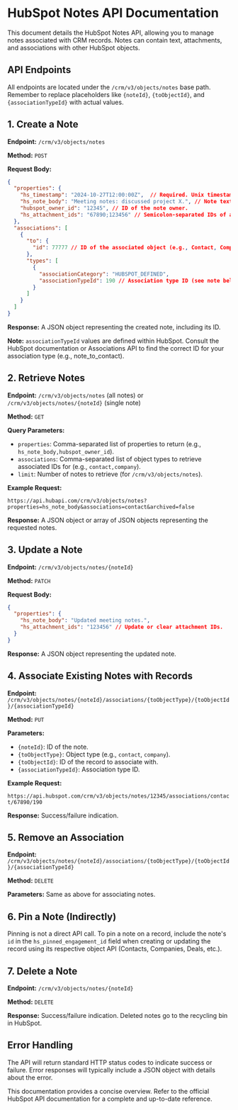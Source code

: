 # HubSpot Notes API Documentation

This document details the HubSpot Notes API, allowing you to manage notes associated with CRM records.  Notes can contain text, attachments, and associations with other HubSpot objects.

## API Endpoints

All endpoints are located under the `/crm/v3/objects/notes` base path.  Remember to replace placeholders like `{noteId}`, `{toObjectId}`, and `{associationTypeId}` with actual values.


## 1. Create a Note

**Endpoint:** `/crm/v3/objects/notes`

**Method:** `POST`

**Request Body:**

```json
{
  "properties": {
    "hs_timestamp": "2024-10-27T12:00:00Z",  // Required. Unix timestamp (milliseconds) or UTC format.
    "hs_note_body": "Meeting notes: discussed project X.", // Note text (max 65,536 characters).
    "hubspot_owner_id": "12345", // ID of the note owner.
    "hs_attachment_ids": "67890;123456" // Semicolon-separated IDs of attached files.
  },
  "associations": [
    {
      "to": {
        "id": 77777 // ID of the associated object (e.g., Contact, Company).
      },
      "types": [
        {
          "associationCategory": "HUBSPOT_DEFINED",
          "associationTypeId": 190 // Association type ID (see note below).
        }
      ]
    }
  ]
}
```

**Response:**  A JSON object representing the created note, including its ID.

**Note:** `associationTypeId` values are defined within HubSpot.  Consult the HubSpot documentation or Associations API to find the correct ID for your association type (e.g., note_to_contact).


## 2. Retrieve Notes

**Endpoint:** `/crm/v3/objects/notes` (all notes) or `/crm/v3/objects/notes/{noteId}` (single note)

**Method:** `GET`

**Query Parameters:**

* `properties`: Comma-separated list of properties to return (e.g., `hs_note_body,hubspot_owner_id`).
* `associations`: Comma-separated list of object types to retrieve associated IDs for (e.g., `contact,company`).
* `limit`: Number of notes to retrieve (for `/crm/v3/objects/notes`).


**Example Request:**

`https://api.hubapi.com/crm/v3/objects/notes?properties=hs_note_body&associations=contact&archived=false`


**Response:**  A JSON object or array of JSON objects representing the requested notes.


## 3. Update a Note

**Endpoint:** `/crm/v3/objects/notes/{noteId}`

**Method:** `PATCH`

**Request Body:**

```json
{
  "properties": {
    "hs_note_body": "Updated meeting notes.",
    "hs_attachment_ids": "123456" // Update or clear attachment IDs.
  }
}
```

**Response:** A JSON object representing the updated note.


## 4. Associate Existing Notes with Records

**Endpoint:** `/crm/v3/objects/notes/{noteId}/associations/{toObjectType}/{toObjectId}/{associationTypeId}`

**Method:** `PUT`

**Parameters:**

* `{noteId}`: ID of the note.
* `{toObjectType}`: Object type (e.g., `contact`, `company`).
* `{toObjectId}`: ID of the record to associate with.
* `{associationTypeId}`: Association type ID.

**Example Request:**

`https://api.hubspot.com/crm/v3/objects/notes/12345/associations/contact/67890/190`

**Response:** Success/failure indication.


## 5. Remove an Association

**Endpoint:** `/crm/v3/objects/notes/{noteId}/associations/{toObjectType}/{toObjectId}/{associationTypeId}`

**Method:** `DELETE`

**Parameters:**  Same as above for associating notes.


## 6. Pin a Note (Indirectly)

Pinning is not a direct API call.  To pin a note on a record, include the note's `id` in the `hs_pinned_engagement_id` field when creating or updating the record using its respective object API (Contacts, Companies, Deals, etc.).


## 7. Delete a Note

**Endpoint:** `/crm/v3/objects/notes/{noteId}`

**Method:** `DELETE`

**Response:** Success/failure indication.  Deleted notes go to the recycling bin in HubSpot.



## Error Handling

The API will return standard HTTP status codes to indicate success or failure. Error responses will typically include a JSON object with details about the error.


This documentation provides a concise overview. Refer to the official HubSpot API documentation for a complete and up-to-date reference.
